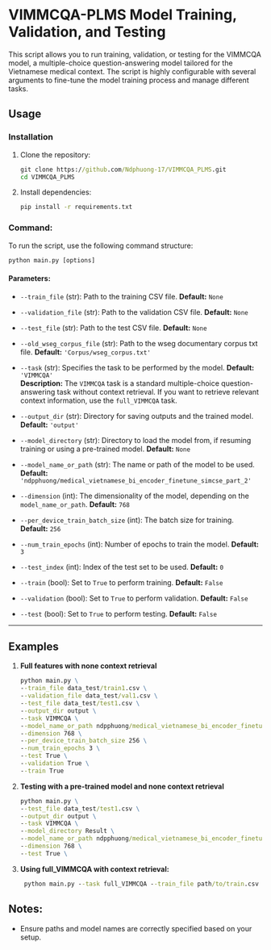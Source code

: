 # VIMMCQA-PLMS Model Training, Validation, and Testing

This script allows you to run training, validation, or testing for the VIMMCQA model, a multiple-choice question-answering model tailored for the Vietnamese medical context. The script is highly configurable with several arguments to fine-tune the model training process and manage different tasks.

## Usage

### Installation

1. Clone the repository:
   ```cmd
   git clone https://github.com/Ndphuong-17/VIMMCQA_PLMS.git
   cd VIMMCQA_PLMS
   ```
2. Install dependencies:
   ```cmd
   pip install -r requirements.txt
   ```

### Command:

To run the script, use the following command structure:

```cmd
python main.py [options]
```

#### Parameters:

- `--train_file` (str):    Path to the training CSV file.  **Default:** `None`

- `--validation_file` (str):  Path to the validation CSV file.  **Default:** `None`

- `--test_file` (str):  Path to the test CSV file.  **Default:** `None`

- `--old_wseg_corpus_file` (str):  Path to the wseg documentary corpus txt file.  **Default:** `'Corpus/wseg_corpus.txt'`

- `--task` (str):  Specifies the task to be performed by the model.  **Default:** `'VIMMCQA'`  
  **Description:** The `VIMMCQA` task is a standard multiple-choice question-answering task without context retrieval. If you want to retrieve relevant context information, use the `full_VIMMCQA` task.

- `--output_dir` (str):  Directory for saving outputs and the trained model.  **Default:** `'output'`

- `--model_directory` (str):  Directory to load the model from, if resuming training or using a pre-trained model.  **Default:** `None`

- `--model_name_or_path` (str):  The name or path of the model to be used.  **Default:** `'ndpphuong/medical_vietnamese_bi_encoder_finetune_simcse_part_2'`

- `--dimension` (int):  The dimensionality of the model, depending on the `model_name_or_path`.  **Default:** `768`

- `--per_device_train_batch_size` (int):  The batch size for training.  **Default:** `256`

- `--num_train_epochs` (int):  Number of epochs to train the model.  **Default:** `3`

- `--test_index` (int):  Index of the test set to be used.  **Default:** `0`

- `--train` (bool):  Set to `True` to perform training.  **Default:** `False`

- `--validation` (bool):  Set to `True` to perform validation.  **Default:** `False`

- `--test` (bool):  Set to `True` to perform testing.  **Default:** `False`

---


## Examples

1. **Full features with none context retrieval**

   ```cmd
   python main.py \
   --train_file data_test/train1.csv \
   --validation_file data_test/val1.csv \
   --test_file data_test/test1.csv \
   --output_dir output \
   --task VIMMCQA \
   --model_name_or_path ndpphuong/medical_vietnamese_bi_encoder_finetune_simcse_part_2 \
   --dimension 768 \
   --per_device_train_batch_size 256 \
   --num_train_epochs 3 \
   --test True \
   --validation True \
   --train True
   ```

2. **Testing with a pre-trained model and none context retrieval**

   ```cmd
   python main.py \
   --test_file data_test/test1.csv \
   --output_dir output \
   --task VIMMCQA \
   --model_directory Result \
   --model_name_or_path ndpphuong/medical_vietnamese_bi_encoder_finetune_simcse_part_2 \
   --dimension 768 \
   --test True \
   ```

4. **Using full_VIMMCQA with context retrieval:**

   ```cmd
    python main.py --task full_VIMMCQA --train_file path/to/train.csv --train True
    ```

## Notes:
- Ensure paths and model names are correctly specified based on your setup.
